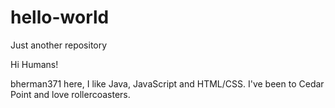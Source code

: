 # hello-world
Just another repository

Hi Humans!

bherman371 here, I like Java, JavaScript and HTML/CSS.
I've been to Cedar Point and love rollercoasters.
